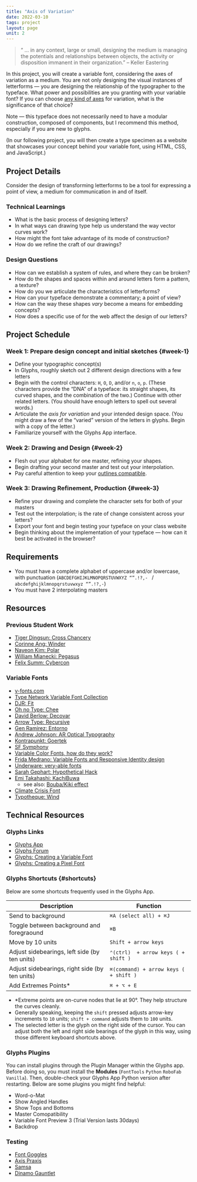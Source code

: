```yaml
---
title: "Axis of Variation"
date: 2022-03-10
tags: project
layout: page
unit: 2
---
```


> “ ... in any context, large or small, designing the medium is managing the potentials and relationships between objects, the activity or disposition immanent in their organization.” – Keller Eastering

In this project, you will create a variable font, considering the axes of variation as a medium. You are not only designing the visual instances of letterforms — you are designing the relationship of the typographer to the typeface. What power and possibilities are you granting with your variable font? If you can choose [any kind of axes](https://v-fonts.com/) for variation, what is the significance of that choice?

Note — this typeface does not necessarily need to have a modular construction, composed of components, but I recommend this method, especially if you are new to glyphs.

(In our following project, you will then create a type specimen as a website that showcases your concept behind your variable font, using HTML, CSS, and JavaScript.)

## Project Details
Consider the design of transforming letterforms to be a tool for expressing a point of view, a medium for communication in and of itself.

### Technical Learnings
- What is the basic process of designing letters?
- In what ways can drawing type help us understand the way vector curves work?
- How might the font take advantage of its mode of construction?
- How do we refine the craft of our drawings?

### Design Questions
- How can we establish a system of rules, and where they can be broken?
- How do the shapes and spaces within and around letters form a pattern, a texture?
- How do you we articulate the characteristics of letterforms?
- How can your typeface demonstrate a commentary; a point of view?
- How can the way these shapes *vary* become a means for embedding concepts? 
- How does a specific use of for the web affect the design of our letters?

## Project Schedule

### Week 1: Prepare design concept and initial sketches {#week-1}

- Define your typographic concept(s)
- In Glyphs, roughly sketch out 2 different design directions with a few letters
- Begin with the control characters: `H`, `O`, `D`, and/or `n`, `o`, `p`. (These characters provide the “DNA” of a typeface: its straight shapes, its curved shapes, and the combination of the two.) Continue with other related letters. (You should have enough letters to spell out several words.)
- Articulate the *axis for variation* and your intended design space. (You might draw a few of the “varied” version of the letters in glyphs. Begin with a copy of the letter.)
- Familiarize yourself with the Glyphs App interface.

### Week 2: Drawing and Design {#week-2}
- Flesh out your alphabet for one master, refining your shapes.
- Begin drafting your second master and test out your interpolation. 
- Pay careful attention to keep your [outlines compatible](https://glyphsapp.com/learn/multiple-masters-part-2-keeping-your-outlines-compatible).

### Week 3: Drawing Refinement, Production  {#week-3}

- Refine your drawing and complete the character sets for both of your masters
- Test out the interpolation; is the rate of change consistent across your letters?
- Export your font and begin testing your typeface on your class website 
- Begin thinking about the implementation of your typeface — how can it best be activated in the browser?

## Requirements

- You must have a complete alphabet of uppercase and/or lowercase, with punctuation (`ABCDEFGHIJKLMNOPQRSTUVWXYZ “”.!?,- ` / `abcdefghijklmnopqrstuvwxyz “”.!?,-`)
- You must have 2 interpolating masters

## Resources

### Previous Student Work
* [Tiger Dingsun: Cross Chancery](https://tdingsun.github.io/web-type/chancery/)
* [Corinne Ang: Winder](https://corinneang.github.io/webtype/winder.html)
* [Nayeon Kim: Polar](https://nkim16.github.io/webtype/variable_type/)
* [William Mianecki: Pegasus](https://wmianecki.github.io/Type-Specimen/)
* [Felix Summ: Cybercon](https://fsumm.github.io/Project2/project2.html)

### Variable Fonts
- [v-fonts.com](https://v-fonts.com/)
- [Type Network Variable Font Collection](https://vf.typenetwork.com/)
- [DJR: Fit](https://djr.com/fit/)
- [Oh no Type: Chee](https://v-fonts.com/fonts/cheee-variable)
- [David Berlow: Decovar](https://www.typenetwork.com/brochure/decovar-a-decorative-variable-font-by-david-berlow#?skelID=SA&skel=0.82&termID=TA&term=1)
- [Arrow Type: Recursive](https://www.recursive.design/)
- [Gen Ramirez: Entorno](https://www.typemedia2018.com/gen)
- [Andrew Johnson: AR Optical Typography](https://www.aetherpoint.com/casestudy/AR-optical-typography/)
- [Kontrapunkt: Goertek](https://www.kontrapunkt.com/work/goertek/)
- [SF Symphony](https://www.wearecollins.com/work/sf-symphony/)
- [Variable Color Fonts, how do they work?](https://www.typearture.com/howdotheywork/)
- [Frida Medrano: Variable Fonts and Responsive Identity design](https://theblog.adobe.com/heres-why-you-should-be-thinking-about-responsive-logo-design/)
- [Underware: very-able fonts](http://very-able-fonts.com/)
- [Sarah Gephart: Hypothetical Hack](http://mgmtdesign.com/digressions/home/type-and-gender/hypothetical-hack/)
- [Emi Takahashi: KachiBuwa](https://www.emitakahashi.ca/kachibuwa#0)
  - see also: [Bouba/Kiki effect](https://en.wikipedia.org/wiki/Bouba/kiki_effect)
- [Climate Crisis Font](https://kampanjat.hs.fi/climatefont/index.html)
- [Typotheque: Wind](https://www.typotheque.com/fonts/wind/about)



## Technical Resources

### Glyphs Links
- [Glyphs App](https://glyphsapp.com/tutorials)
- [Glyphs Forum](https://forum.glyphsapp.com/)
- [Glyphs: Creating a Variable Font](https://glyphsapp.com/tutorials/creating-a-variable-font)
- [Glyphs: Creating a Pixel Font](https://glyphsapp.com/learn/pixelfont)

### Glyphs Shortcuts {#shortcuts}
Below are some shortcuts frequently used in the Glyphs App.

| Description | Function |
| --- | --- |
| Send to background | `⌘A (select all) + ⌘J` |
| Toggle between background and foregraound | `⌘B` | 
| Move by 10 units | `Shift + arrow keys` |
| Adjust sidebearings, left side (by ten units)  | `⌃(ctrl)  + arrow keys ( + shift )`|
| Adjust sidebearings, right side (by ten units) | `⌘(command) + arrow keys ( + shift )` |
| Add Extremes Points* | `⌘ + ⌥ + E` |

- \*Extreme points are on-curve nodes that lie at 90°. They help structure the curves cleanly.
- Generally speaking, keeping the `shift` pressed adjusts arrow-key increments to `10` units; `shift + command` adjusts them to `100` units.
- The selected letter is the glyph on the right side of the cursor. You can adjust both the left and right side bearings of the glyph in this way, using those different keyboard shortcuts above.


### Glyphs Plugins
You can install plugins through the Plugin Manager within the Glyphs app. Before doing so, you must install the **Modules** (`FontTools` `Python` `RoboFab` `Vanilla`). Then, double-check your Glyphs App Python version after restarting. Below are some plugins you might find helpful:

- Word-o-Mat
- Show Angled Handles
- Show Tops and Bottoms
- Master Comopatibility
- Variable Font Preview 3 (Trial Version lasts 30days)
- Backdrop

### Testing
- [Font Goggles](https://github.com/justvanrossum/fontgoggles/releases/tag/v1.1)
- [Axis Praxis](https://www.axis-praxis.org/specimens/__DEFAULT__")
- [Samsa](https://www.axis-praxis.org/samsa/)
- [Dinamo Gauntlet](https://dinamodarkroom.com/gauntlet/)




